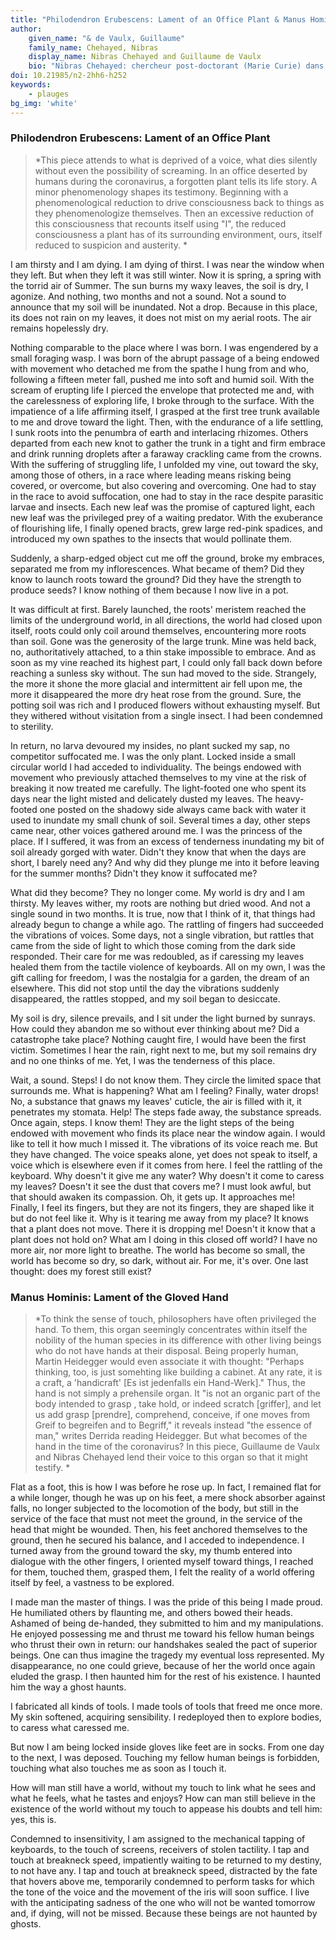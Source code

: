 ```yaml
---
title: "Philodendron Erubescens: Lament of an Office Plant & Manus Hominis: Lament of the Gloved Hand"
author:
    given_name: "& de Vaulx, Guillaume"
    family_name: Chehayed, Nibras
    display_name: Nibras Chehayed and Guillaume de Vaulx
    bio: "Nibras Chehayed: chercheur post-doctorant (Marie Curie) dans le domaine de la philosophie contemporaine, rattaché au CERILAC (Université de Paris) et à l’Institut français du Proche-Orient (CNRS). Il est l’auteur du Corps aux fils de l’écriture aux éditions Classiques Garnier. Nibras Chehayed is a post-doctoral researcher in contemporary philosophy, affiliated with the CERILAC (University of Paris) and the French Institute of the Near East. He is the author of Le Corps aux fils de l'écriture: Nietzsche après Derrida (Classiques Garnier). Guillaume de Vaulx is a philosopher, attached presently as researcher at the French Institute for the Near-East in Beirut. His principal field of research is classical Arabic philosophy, especially philosophy from the 9th and 10th century, and the history of zoology in Arabic language."
doi: 10.21985/n2-2hh6-h252
keywords:
    - plauges
bg_img: 'white'
---
```


### Philodendron Erubescens: Lament of an Office Plant

> *This piece attends to what is deprived of a voice, what dies silently without even the possibility of screaming. In an office deserted by humans during the coronavirus, a forgotten plant tells its life story. A minor phenomenology shapes its testimony. Beginning with a phenomenological reduction to drive consciousness back to things as they phenomenologize themselves. Then an excessive reduction of this consciousness that recounts itself using "I", the reduced consciousness a plant has of its surrounding environment, ours, itself reduced to suspicion and austerity. *

I am thirsty and I am dying. I am dying of thirst. I was near the window when they left. But when they left it was still winter. Now it is spring, a spring with the torrid air of Summer. The sun burns my waxy leaves, the soil is dry, I agonize. And nothing, two months and not a sound. Not a sound to announce that my soil will be inundated. Not a drop. Because in this place, its does not rain on my leaves, it does not mist on my aerial roots. The air remains hopelessly dry. 

Nothing comparable to the place where I was born. I was engendered by a small foraging wasp. I was born of the abrupt passage of a being endowed with movement who detached me from the spathe I hung from and who, following a fifteen meter fall, pushed me into soft and humid soil. With the scream of erupting life I pierced the envelope that protected me and, with the carelessness of exploring life, I broke through to the surface. With the impatience of a life affirming itself, I grasped at the first tree trunk available to me and drove toward the light. Then, with the endurance of a life settling, I sunk roots into the penumbra of earth and interlacing rhizomes. Others departed from each new knot to gather the trunk in a tight and firm embrace and drink running droplets after a faraway crackling came from the crowns. With the suffering of struggling life, I unfolded my vine, out toward the sky, among those of others, in a race where leading means risking being covered, or overcome, but also covering and overcoming. One had to stay in the race to avoid suffocation, one had to stay in the race despite parasitic larvae and insects. Each new leaf was the promise of captured light, each new leaf was the privileged prey of a waiting predator. With the exuberance of flourishing life, I finally opened bracts, grew large red-pink spadices, and introduced my own spathes to the insects that would pollinate them.   

Suddenly, a sharp-edged object cut me off the ground, broke my embraces, separated me from my inflorescences. What became of them? Did they know to launch roots toward the ground? Did they have the strength to produce seeds? I know nothing of them because I now live in a pot. 

It was difficult at first. Barely launched, the roots' meristem reached the limits of the underground world, in all directions, the world had closed upon itself, roots could only coil around themselves, encountering more roots than soil. Gone was the generosity of the large trunk. Mine was held back, no, authoritatively attached, to a thin stake impossible to embrace. And as soon as my vine reached its highest part, I could only fall back down before reaching a sunless sky without. The sun had moved to the side. Strangely, the more it shone the more glacial and intermittent air fell upon me, the more it disappeared the more dry heat rose from the ground. Sure, the potting soil was rich and I produced flowers without exhausting myself. But they withered without visitation from a single insect. I had been condemned to sterility. 

In return, no larva devoured my insides, no plant sucked my sap, no competitor suffocated me. I was the only plant. Locked inside a small circular world I had acceded to individuality. The beings endowed with movement who previously attached themselves to my vine at the risk of breaking it now treated me carefully. The light-footed one who spent its days near the light misted and delicately dusted my leaves. The heavy-footed one posted on the shadowy side always came back with water it used to inundate my small chunk of soil. Several times a day, other steps came near, other voices gathered around me. I was the princess of the place. If I suffered, it was from an excess of tenderness inundating my bit of soil already gorged with water. Didn't they know that when the days are short, I barely need any? And why did they plunge me into it before leaving for the summer months? Didn't they know it suffocated me? 

What did they become? They no longer come. My world is dry and I am thirsty. My leaves wither, my roots are nothing but dried wood. And not a single sound in two months. It is true, now that I think of it, that things had already begun to change a while ago. The rattling of fingers had succeeded the vibrations of voices. Some days, not a single vibration, but rattles that came from the side of light to which those coming from the dark side responded. Their care for me was redoubled, as if caressing my leaves healed them from the tactile violence of keyboards. All on my own, I was the gift calling for freedom, I was the nostalgia for a garden, the dream of an elsewhere. This did not stop until the day the vibrations suddenly disappeared, the rattles stopped, and my soil began to desiccate.

My soil is dry, silence prevails, and I sit under the light burned by sunrays. How could they abandon me so without ever thinking about me? Did a catastrophe take place? Nothing caught fire, I would have been the first victim. Sometimes I hear the rain, right next to me, but my soil remains dry and no one thinks of me. Yet, I was the tenderness of this place. 

Wait, a sound. Steps! I do not know them. They circle the limited space that surrounds me. What is happening? What am I feeling? Finally, water drops! No, a substance that gnaws my leaves' cuticle, the air is filled with it, it penetrates my stomata. Help! The steps fade away, the substance spreads. Once again, steps. I know them! They are the light steps of the being endowed with movement who finds its place near the window again. I would like to tell it how much I missed it. The vibrations of its voice reach me. But they have changed. The voice speaks alone, yet does not speak to itself, a voice which is elsewhere even if it comes from here. I feel the rattling of the keyboard. Why doesn't it give me any water? Why doesn't it come to caress my leaves? Doesn't it see the dust that covers me? I must look awful, but that should awaken its compassion. Oh, it gets up. It approaches me! Finally, I feel its fingers, but they are not its fingers, they are shaped like it but do not feel like it. Why is it tearing me away from my place? It knows that a plant does not move. There it is dropping me! Doesn't it know that a plant does not hold on? What am I doing in this closed off world? I have no more air, nor more light to breathe. The world has become so small, the world has become so dry, so dark, without air. For me, it's over. One last thought: does my forest still exist? 

### Manus Hominis: Lament of the Gloved Hand

> *To think the sense of touch, philosophers have often privileged the hand. To them, this organ seemingly concentrates within itself the nobility of the human species in its difference with other living beings who do not have hands at their disposal. Being properly human, Martin Heidegger would even associate it with thought: "Perhaps thinking, too, is just somehting like building a cabinet. At any rate, it is a craft, a 'handicraft' \[Es ist jedenfalls ein Hand-Werk\]." Thus, the hand is not simply a prehensile organ. It "is not an organic part of the body intended to grasp , take hold, or indeed scratch \[griffer\], and let us add grasp \[prendre\], comprehend, conceive, if one moves from Greif to begreifen and to Begriff," it reveals instead "the essence of man," writes Derrida reading Heidegger. But what becomes of the hand in the time of the coronavirus? In this piece, Guillaume de Vaulx and Nibras Chehayed lend their voice to this organ so that it might testify. *

Flat as a foot, this is how I was before he rose up. In fact, I remained flat for a while longer, though he was up on his feet, a mere shock absorber against falls, no longer subjected to the locomotion of the body, but still in the service of the face that must not meet the ground, in the service of the head that might be wounded. Then, his feet anchored themselves to the ground, then he secured his balance, and I acceded to independence. I turned away from the ground toward the sky, my thumb entered into dialogue with the other fingers, I oriented myself toward things, I reached for them, touched them, grasped them, I felt the reality of a world offering itself by feel, a vastness to be explored.

I made man the master of things. I was the pride of this being I made proud. He humiliated others by flaunting me, and others bowed their heads. Ashamed of being de-handed, they submitted to him and my manipulations. He enjoyed possessing me and thrust me toward his fellow human beings who thrust their own in return: our handshakes sealed the pact of superior beings. One can thus imagine the tragedy my eventual loss represented. My disappearance, no one could grieve, because of her the world once again eluded the grasp. I then haunted him for the rest of his existence. I haunted him the way a ghost haunts.

I fabricated all kinds of tools. I made tools of tools that freed me once more. My skin softened, acquiring sensibility. I redeployed then to explore bodies, to caress what caressed me. 

But now I am being locked inside gloves like feet are in socks. From one day to the next, I was deposed. Touching my fellow human beings is forbidden, touching what also touches me as soon as I touch it. 

How will man still have a world, without my touch to link what he sees and what he feels, what he tastes and enjoys? How can man still believe in the existence of the world without my touch to appease his doubts and tell him: yes, this is. 

Condemned to insensitivity, I am assigned to the mechanical tapping of keyboards, to the touch of screens, receivers of stolen tactility. I tap and touch at breakneck speed, impatiently waiting to be returned to my destiny, to not have any. I tap and touch at breakneck speed, distracted by the fate that hovers above me, temporarily condemned to perform tasks for which the tone of the voice and the movement of the iris will soon suffice. I live with the anticipating sadness of the one who will not be wanted tomorrow and, if dying, will not be missed. Because these beings are not haunted by ghosts. 

